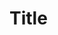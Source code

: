 <!--
 * @Author: hibana2077 hibana2077@gmail.com
 * @Date: 2023-07-30 16:50:38
 * @LastEditors: hibana2077 hibana2077@gmail.com
 * @LastEditTime: 2023-07-30 16:52:55
 * @FilePath: \VIT-experiment\README.md
 * @Description: 这是默认设置,请设置`customMade`, 打开koroFileHeader查看配置 进行设置: https://github.com/OBKoro1/koro1FileHeader/wiki/%E9%85%8D%E7%BD%AE
-->
# Title